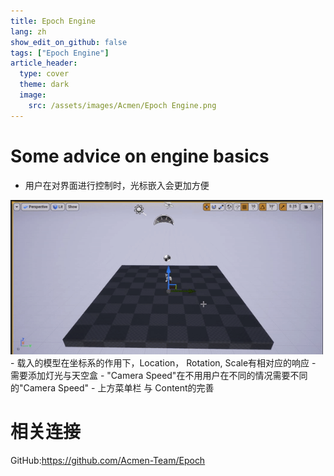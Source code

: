```yaml
---
title: Epoch Engine
lang: zh
show_edit_on_github: false
tags: ["Epoch Engine"]
article_header:
  type: cover
  theme: dark
  image:
    src: /assets/images/Acmen/Epoch Engine.png
---
```


# Some advice on engine basics
- 用户在对界面进行控制时，光标嵌入会更加方便  
<img src = "https://raw.githubusercontent.com/Sugar0612/acmen-team.github.io/master/assets/images/Acmen/mouse.gif" width="500" alt="wechat">  
- 载入的模型在坐标系的作用下，Location， Rotation, Scale有相对应的响应  
- 需要添加灯光与天空盒  
- "Camera Speed"在不用用户在不同的情况需要不同的"Camera Speed"  
- 上方菜单栏 与 Content的完善  

# 相关连接
GitHub:https://github.com/Acmen-Team/Epoch
